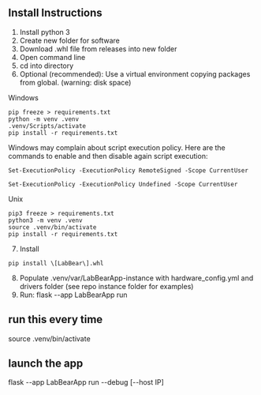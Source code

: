 ## Install Instructions

1. Install python 3
2. Create new folder for software
3. Download .whl file from releases into new folder
4. Open command line
5. cd into directory
6. Optional (recommended): Use a virtual environment copying packages from global. (warning: disk space)

Windows
```
pip freeze > requirements.txt
python -m venv .venv
.venv/Scripts/activate
pip install -r requirements.txt
```
Windows may complain about script execution policy. Here are the commands to enable and then disable again script execution:
```
Set-ExecutionPolicy -ExecutionPolicy RemoteSigned -Scope CurrentUser
```
```
Set-ExecutionPolicy -ExecutionPolicy Undefined -Scope CurrentUser
```

Unix
```
pip3 freeze > requirements.txt
python3 -m venv .venv
source .venv/bin/activate
pip install -r requirements.txt
```
7. Install
```
pip install \[LabBear\].whl
```

8. Populate .venv/var/LabBearApp-instance with hardware_config.yml and drivers folder (see repo instance folder for examples)
9. Run: flask --app LabBearApp run

## run this every time
source .venv/bin/activate

## launch the app
flask --app LabBearApp run --debug \[--host IP]
